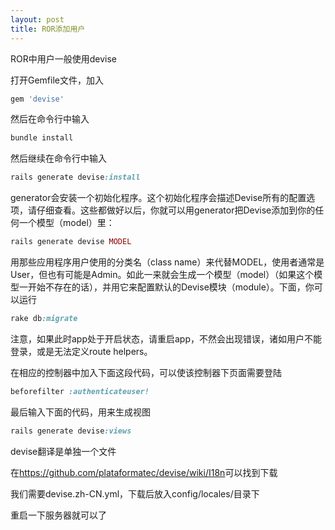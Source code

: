 ```yaml
---
layout: post
title: ROR添加用户
---
```

ROR中用户一般使用devise

打开Gemfile文件，加入

```ruby
gem 'devise'
```

然后在命令行中输入

```ruby
bundle install
```

然后继续在命令行中输入

```ruby
rails generate devise:install
```

generator会安装一个初始化程序。这个初始化程序会描述Devise所有的配置选项，请仔细查看。这些都做好以后，你就可以用generator把Devise添加到你的任何一个模型（model）里：

```ruby
rails generate devise MODEL
```

用那些应用程序用户使用的分类名（class name）来代替MODEL，使用者通常是User，但也有可能是Admin。如此一来就会生成一个模型（model）（如果这个模型一开始不存在的话），并用它来配置默认的Devise模块（module）。下面，你可以运行

```ruby
rake db:migrate
```

注意，如果此时app处于开启状态，请重启app，不然会出现错误，诸如用户不能登录，或是无法定义route helpers。

在相应的控制器中加入下面这段代码，可以使该控制器下页面需要登陆

```ruby
beforefilter :authenticateuser!
```

最后输入下面的代码，用来生成视图

```ruby
rails generate devise:views
```

devise翻译是单独一个文件

在<a href="https://github.com/plataformatec/devise/wiki/I18n" target="_blank">https://github.com/plataformatec/devise/wiki/I18n</a>可以找到下载

我们需要devise.zh-CN.yml，下载后放入config/locales/目录下

重启一下服务器就可以了
